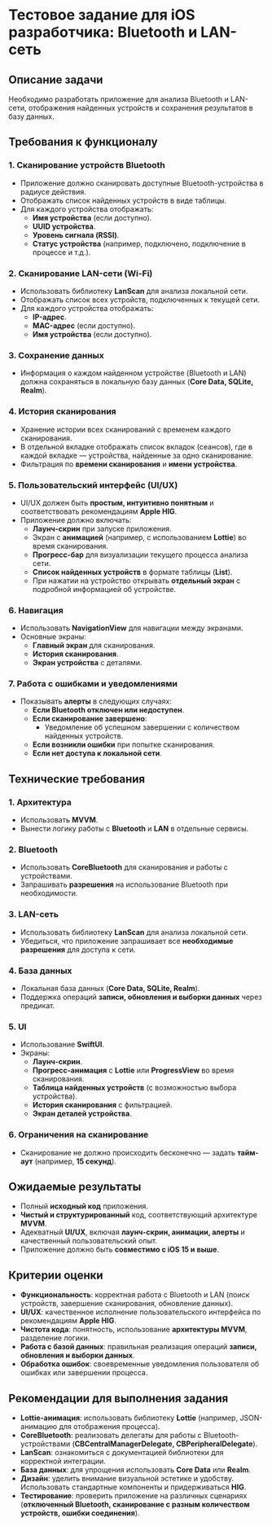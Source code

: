 # Тестовое задание для iOS разработчика: Bluetooth и LAN-сеть

## Описание задачи
Необходимо разработать приложение для анализа Bluetooth и LAN-сети, отображения найденных устройств и сохранения результатов в базу данных.

## Требования к функционалу

### 1. Сканирование устройств Bluetooth
- Приложение должно сканировать доступные Bluetooth-устройства в радиусе действия.
- Отображать список найденных устройств в виде таблицы.
- Для каждого устройства отображать:
  - **Имя устройства** (если доступно).
  - **UUID устройства**.
  - **Уровень сигнала (RSSI)**.
  - **Статус устройства** (например, подключено, подключение в процессе и т.д.).

### 2. Сканирование LAN-сети (Wi-Fi)
- Использовать библиотеку **LanScan** для анализа локальной сети.
- Отображать список всех устройств, подключенных к текущей сети.
- Для каждого устройства отображать:
  - **IP-адрес**.
  - **MAC-адрес** (если доступно).
  - **Имя устройства** (если доступно).

### 3. Сохранение данных
- Информация о каждом найденном устройстве (Bluetooth и LAN) должна сохраняться в локальную базу данных (**Core Data, SQLite, Realm**).

### 4. История сканирования
- Хранение истории всех сканирований с временем каждого сканирования.
- В отдельной вкладке отображать список вкладок (сеансов), где в каждой вкладке — устройства, найденные за одно сканирование.
- Фильтрация по **времени сканирования** и **имени устройства**.

### 5. Пользовательский интерфейс (UI/UX)
- UI/UX должен быть **простым, интуитивно понятным** и соответствовать рекомендациям **Apple HIG**.
- Приложение должно включать:
  - **Лаунч-скрин** при запуске приложения.
  - Экран с **анимацией** (например, с использованием **Lottie**) во время сканирования.
  - **Прогресс-бар** для визуализации текущего процесса анализа сети.
  - **Список найденных устройств** в формате таблицы (**List**).
  - При нажатии на устройство открывать **отдельный экран** с подробной информацией об устройстве.

### 6. Навигация
- Использовать **NavigationView** для навигации между экранами.
- Основные экраны:
  - **Главный экран** для сканирования.
  - **История сканирования**.
  - **Экран устройства** с деталями.

### 7. Работа с ошибками и уведомлениями
- Показывать **алерты** в следующих случаях:
  - **Если Bluetooth отключен или недоступен**.
  - **Если сканирование завершено**:
    - Уведомление об успешном завершении с количеством найденных устройств.
  - **Если возникли ошибки** при попытке сканирования.
  - **Если нет доступа к локальной сети**.

## Технические требования

### 1. Архитектура
- Использовать **MVVM**.
- Вынести логику работы с **Bluetooth** и **LAN** в отдельные сервисы.

### 2. Bluetooth
- Использовать **CoreBluetooth** для сканирования и работы с устройствами.
- Запрашивать **разрешения** на использование Bluetooth при необходимости.

### 3. LAN-сеть
- Использовать библиотеку **LanScan** для анализа локальной сети.
- Убедиться, что приложение запрашивает все **необходимые разрешения** для доступа к сети.

### 4. База данных
- Локальная база данных (**Core Data, SQLite, Realm**).
- Поддержка операций **записи, обновления и выборки данных** через предикат.

### 5. UI
- Использование **SwiftUI**.
- Экраны:
  - **Лаунч-скрин**.
  - **Прогресс-анимация** с **Lottie** или **ProgressView** во время сканирования.
  - **Таблица найденных устройств** (с возможностью выбора устройства).
  - **История сканирования** с фильтрацией.
  - **Экран деталей устройства**.

### 6. Ограничения на сканирование
- Сканирование не должно происходить бесконечно — задать **тайм-аут** (например, **15 секунд**).

## Ожидаемые результаты
- Полный **исходный код** приложения.
- **Чистый и структурированный** код, соответствующий архитектуре **MVVM**.
- Адекватный **UI/UX**, включая **лаунч-скрин, анимации, алерты** и качественный пользовательский опыт.
- Приложение должно быть **совместимо с iOS 15 и выше**.

## Критерии оценки
- **Функциональность**: корректная работа с Bluetooth и LAN (поиск устройств, завершение сканирования, обновление данных).
- **UI/UX**: качественное исполнение пользовательского интерфейса по рекомендациям **Apple HIG**.
- **Чистота кода**: понятность, использование **архитектуры MVVM**, разделение логики.
- **Работа с базой данных**: правильная реализация операций **записи, обновления и выборки данных**.
- **Обработка ошибок**: своевременные уведомления пользователя об ошибках или завершении процесса.

## Рекомендации для выполнения задания
- **Lottie-анимация**: использовать библиотеку **Lottie** (например, JSON-анимацию для отображения процесса).
- **CoreBluetooth**: реализовать делегаты для работы с Bluetooth-устройствами (**CBCentralManagerDelegate, CBPeripheralDelegate**).
- **LanScan**: ознакомиться с документацией библиотеки для корректной интеграции.
- **База данных**: для упрощения использовать **Core Data** или **Realm**.
- **Дизайн**: уделить внимание визуальной эстетике и удобству. Использовать стандартные компоненты и придерживаться **HIG**.
- **Тестирование**: проверить приложение на различных сценариях (**отключенный Bluetooth, сканирование с разным количеством устройств, ошибки соединения**).
